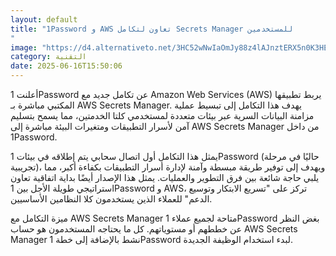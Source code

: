 ```yaml
---
layout: default
title: "1Password و AWS تعاون لتكامل Secrets Manager للمستخدمين
"
image: "https://d4.alternativeto.net/3HC52wNwIaOmJy88z4lAJnztERX5n0K3HEX-QJLw4Mk/rs:fill:1520:760:0/g:ce:0:0/YWJzOi8vZGlzdC9jb250ZW50LzE3NTAwODA5NDUwMzQucG5n.png"
category: التقنية
date: 2025-06-16T15:50:06
---
```


أعلنت 1Password عن تكامل جديد مع Amazon Web Services (AWS) يربط تطبيقها المكتبي مباشرة بـ AWS Secrets Manager. يهدف هذا التكامل إلى تبسيط عملية مزامنة البيانات السرية عبر بيئات متعددة لمستخدمي كلتا الخدمتين، مما يسمح بتسليم آمن لأسرار التطبيقات ومتغيرات البيئة مباشرة إلى AWS Secrets Manager من داخل 1Password.

يمثل هذا التكامل أول اتصال سحابي يتم إطلاقه في بيئات 1Password (حاليًا في مرحلة تجريبية)، ويهدف إلى توفير طريقة مبسطة وآمنة لإدارة أسرار التطبيقات بكفاءة أكبر، مما يلبي حاجة شائعة بين فرق التطوير والعمليات. يمثل هذا الإصدار أيضًا بداية اتفاقية تعاون استراتيجي طويلة الأجل بين 1Password و AWS، تركز على "تسريع الابتكار وتوسيع الدعم" للعملاء الذين يستخدمون كلا النظامين الأساسيين.

ميزة التكامل مع AWS Secrets Manager متاحة لجميع عملاء 1Password بغض النظر عن خططهم أو مستوياتهم. كل ما يحتاجه المستخدمون هو حساب AWS Secrets Manager نشط بالإضافة إلى خطة 1Password لبدء استخدام الوظيفة الجديدة.
